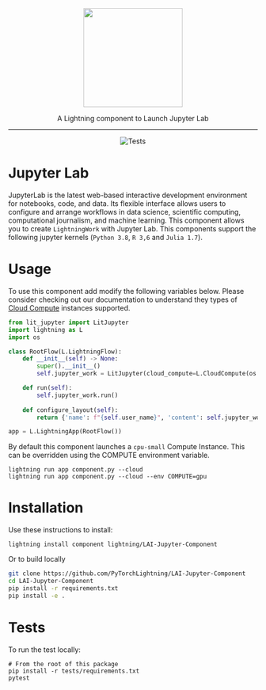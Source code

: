 <div align="center">
<img src="https://jupyter.org/assets/homepage/main-logo.svg" width="200px">

A Lightning component to Launch Jupyter Lab
______________________________________________________________________

![Tests](https://github.com/PyTorchLightning/LAI-Jupyter-Component/actions/workflows/ci-testing.yml/badge.svg)
</div>

# Jupyter Lab
JupyterLab is the latest web-based interactive development environment for notebooks, code, and data. Its flexible interface allows users to configure and arrange workflows in data science, scientific computing, computational journalism, and machine learning. This component allows you to create `LightningWork` with Jupyter Lab. This components support the following jupyter kernels (`Python 3.8`, `R 3,6` and `Julia 1.7`).

# Usage
To use this component add modify the following variables below. Please consider checking out our documentation to understand they types of [Cloud Compute](https://lightning.ai/lightning-docs/core_api/lightning_work/compute.html) instances supported.

```python
from lit_jupyter import LitJupyter
import lightning as L
import os

class RootFlow(L.LightningFlow):
    def __init__(self) -> None:
        super().__init__()
        self.jupyter_work = LitJupyter(cloud_compute=L.CloudCompute(os.getenv("COMPUTE", "cpu-small")))

    def run(self):
        self.jupyter_work.run()
    
    def configure_layout(self):
        return {'name': f"{self.user_name}", 'content': self.jupyter_work}

app = L.LightningApp(RootFlow())
```

By default this component launches a `cpu-small` Compute Instance. This can be overridden using the COMPUTE environment variable.


```
lightning run app component.py --cloud
lightning run app component.py --cloud --env COMPUTE=gpu
```


# Installation
Use these instructions to install:

```
lightning install component lightning/LAI-Jupyter-Component
```

Or to build locally
```bash
git clone https://github.com/PyTorchLightning/LAI-Jupyter-Component
cd LAI-Jupyter-Component
pip install -r requirements.txt
pip install -e .
```

# Tests
To run the test locally:
```
# From the root of this package
pip install -r tests/requirements.txt
pytest
```
